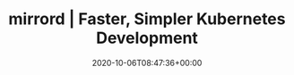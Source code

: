 ---
title : "mirrord | Faster, Simpler Kubernetes Development"
description: "mirrord lets you run local processes in the real-time context of your k8s environment, and test continuously in the cloud going through CI and deployment."
lead: "mirrord lets you run local processes in the real-time context of your k8s environment, and test continuously in the cloud going through CI and deployment."
date: 2020-10-06T08:47:36+00:00
lastmod: 2020-10-06T08:47:36+00:00
draft: false
images: []
---